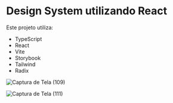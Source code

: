 # Design System utilizando React

Este projeto utiliza:

- TypeScript
- React
- Vite
- Storybook
- Tailwind
- Radix

![Captura de Tela (109)](https://user-images.githubusercontent.com/83790785/195966708-2cb33d09-d62f-4f3f-8cdf-dbf2ee91703f.png)

![Captura de Tela (111)](https://user-images.githubusercontent.com/83790785/195966750-04a5db5d-3d6f-41c4-87c0-6c6b7f1e2beb.png)
